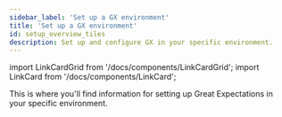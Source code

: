 ```yaml
---
sidebar_label: 'Set up a GX environment'
title: 'Set up a GX environment'
id: setup_overview_tiles
description: Set up and configure GX in your specific environment.
---
```


import LinkCardGrid from '/docs/components/LinkCardGrid';
import LinkCard from '/docs/components/LinkCard';

<p class="DocItem__header-description">This is where you'll find information for setting up Great Expectations in your specific environment.</p>

<LinkCardGrid>
  <LinkCard topIcon label="Local filesystems" description="Install and configure GX locally." href="/docs/guides/setup/installation/local" />
  <LinkCard topIcon label="Hosted environments" description="Install and configure GX in environments such as Databricks, AWS EMR, Google Cloud Composer, and others." href="/docs/guides/setup/installation/hosted_environment" />
  <LinkCard topIcon label="Cloud storage" description="Install and configure GX in environments where data is stored on a Cloud service." href="/docs/guides/setup/optional_dependencies/cloud/how_to_set_up_gx_to_work_with_data_on_aws_s3" icon="/images/upload-cloud-svgrepo-com.svg" />
  <LinkCard topIcon label="SQL databases" description="Install and configure GX in environments using SQL databases." href="/docs/guides/setup/optional_dependencies/sql_databases/how_to_setup_gx_to_work_with_sql_databases" />
</LinkCardGrid>